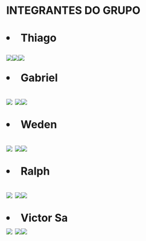 <h1>INTEGRANTES DO GRUPO<h1/>
  
  
  
<li>Thiago</li><p><a href="https://github.com/Thiagoarica"><img src="https://img.shields.io/github/followers/Thiagoarica?label=GITHUB&style=for-the-badge" target="_blank"></a><a href = "thiago.arica@mercadolivre.com"><img src="https://img.shields.io/badge/-Gmail-%23333?style=for-the-badge&logo=gmail&logoColor=white" target="_blank"></a><a href="https://www.linkedin.com/in/thiago-michel-ari" target="_blank"><img src="https://img.shields.io/badge/-LinkedIn-%230077B5?style=for-the-badge&logo=linkedin&logoColor=white" target="_blank"></a> 
      
<li>Gabriel</li><p><a href="https://github.com"><img src="https://img.shields.io/github/followers/WedenBsilva?label=GITHUB&style=for-the-badge" target="_blank"></a>  <a href = "mercadolivre@mercadolivre.com"><img src="https://img.shields.io/badge/-Gmail-%23333?style=for-the-badge&logo=gmail&logoColor=white" target="_blank"></a><a href="https://www.linkedin.com" target="_blank"><img src="https://img.shields.io/badge/-LinkedIn-%230077B5?style=for-the-badge&logo=linkedin&logoColor=white" target="_blank"></a> 
          
<li>Weden</li><p> <a href="https://github.com/WedenBsilva"><img src="https://img.shields.io/github/followers/WedenBsilva?label=GITHUB&style=for-the-badge" target="_blank"></a>  <a href = "weden.bsilva@mercadolivre.co"><img src="https://img.shields.io/badge/-Gmail-%23333?style=for-the-badge&logo=gmail&logoColor=white" target="_blank"></a><a href="https://www.linkedin.com/in/wedenbruno/" target="_blank"><img src="https://img.shields.io/badge/-LinkedIn-%230077B5?style=for-the-badge&logo=linkedin&logoColor=white" target="_blank"></a> 
              
<li>Ralph</li><p><a href="https://github.com"><img src="https://img.shields.io/github/followers/WedenBsilva?label=GITHUB&style=for-the-badge" target="_blank"></a>  <a href = "mercadolivre@mercadolivre.com"><img src="https://img.shields.io/badge/-Gmail-%23333?style=for-the-badge&logo=gmail&logoColor=white" target="_blank"></a><a href="https://www.linkedin.com" target="_blank"><img src="https://img.shields.io/badge/-LinkedIn-%230077B5?style=for-the-badge&logo=linkedin&logoColor=white" target="_blank"></a> 
                 

 <li>Victor Sa</li> <a href="https://github.com/victorsa-meli"><img src="https://img.shields.io/github/followers/victorsa-meli?label=GITHUB&style=for-the-badge" target="_blank"></a>  <a href = "mailto:victor.rsa@mercadolivre.com"><img src="https://img.shields.io/badge/-Gmail-%23333?style=for-the-badge&logo=gmail&logoColor=white" target="_blank"></a><a href="https://www.linkedin.com/in/victor-rsa" target="_blank"><img src="https://img.shields.io/badge/-LinkedIn-%230077B5?style=for-the-badge&logo=linkedin&logoColor=white" target="_blank"></a> 
                    

